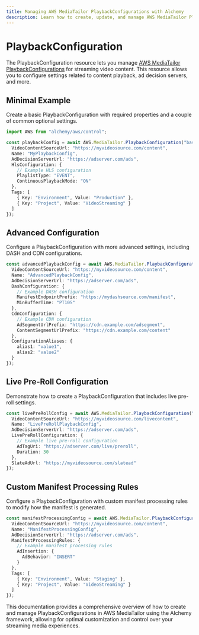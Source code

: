 ```yaml
---
title: Managing AWS MediaTailor PlaybackConfigurations with Alchemy
description: Learn how to create, update, and manage AWS MediaTailor PlaybackConfigurations using Alchemy Cloud Control.
---
```


# PlaybackConfiguration

The PlaybackConfiguration resource lets you manage [AWS MediaTailor PlaybackConfigurations](https://docs.aws.amazon.com/mediatailor/latest/userguide/) for streaming video content. This resource allows you to configure settings related to content playback, ad decision servers, and more.

## Minimal Example

Create a basic PlaybackConfiguration with required properties and a couple of common optional settings.

```ts
import AWS from "alchemy/aws/control";

const playbackConfig = await AWS.MediaTailor.PlaybackConfiguration("basicPlaybackConfig", {
  VideoContentSourceUrl: "https://myvideosource.com/content",
  Name: "MyPlaybackConfig",
  AdDecisionServerUrl: "https://adserver.com/ads",
  HlsConfiguration: {
    // Example HLS configuration
    PlaylistType: "EVENT",
    ContinuousPlaybackMode: "ON"
  },
  Tags: [
    { Key: "Environment", Value: "Production" },
    { Key: "Project", Value: "VideoStreaming" }
  ]
});
```

## Advanced Configuration

Configure a PlaybackConfiguration with more advanced settings, including DASH and CDN configurations.

```ts
const advancedPlaybackConfig = await AWS.MediaTailor.PlaybackConfiguration("advancedPlaybackConfig", {
  VideoContentSourceUrl: "https://myvideosource.com/content",
  Name: "AdvancedPlaybackConfig",
  AdDecisionServerUrl: "https://adserver.com/ads",
  DashConfiguration: {
    // Example DASH configuration
    ManifestEndpointPrefix: "https://mydashsource.com/manifest",
    MinBufferTime: "PT10S"
  },
  CdnConfiguration: {
    // Example CDN configuration
    AdSegmentUrlPrefix: "https://cdn.example.com/adsegment",
    ContentSegmentUrlPrefix: "https://cdn.example.com/content"
  },
  ConfigurationAliases: {
    alias1: "value1",
    alias2: "value2"
  }
});
```

## Live Pre-Roll Configuration

Demonstrate how to create a PlaybackConfiguration that includes live pre-roll settings.

```ts
const livePreRollConfig = await AWS.MediaTailor.PlaybackConfiguration("livePreRollConfig", {
  VideoContentSourceUrl: "https://myvideosource.com/livecontent",
  Name: "LivePreRollPlaybackConfig",
  AdDecisionServerUrl: "https://adserver.com/ads",
  LivePreRollConfiguration: {
    // Example live pre-roll configuration
    AdTagUri: "https://adserver.com/live/preroll",
    Duration: 30
  },
  SlateAdUrl: "https://myvideosource.com/slatead"
});
```

## Custom Manifest Processing Rules

Configure a PlaybackConfiguration with custom manifest processing rules to modify how the manifest is generated.

```ts
const manifestProcessingConfig = await AWS.MediaTailor.PlaybackConfiguration("manifestProcessingConfig", {
  VideoContentSourceUrl: "https://myvideosource.com/content",
  Name: "ManifestProcessingConfig",
  AdDecisionServerUrl: "https://adserver.com/ads",
  ManifestProcessingRules: {
    // Example manifest processing rules
    AdInsertion: {
      AdBehavior: "INSERT"
    }
  },
  Tags: [
    { Key: "Environment", Value: "Staging" },
    { Key: "Project", Value: "VideoStreaming" }
  ]
});
``` 

This documentation provides a comprehensive overview of how to create and manage PlaybackConfigurations in AWS MediaTailor using the Alchemy framework, allowing for optimal customization and control over your streaming media experiences.